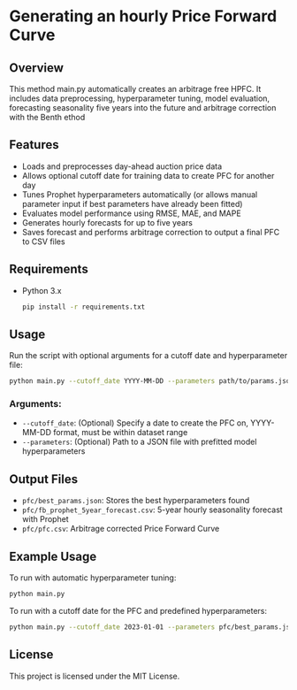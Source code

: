 # Generating an hourly Price Forward Curve

## Overview
This method main.py automatically creates an arbitrage free HPFC. It includes data preprocessing, hyperparameter tuning, model evaluation, forecasting seasonality five years into the future and arbitrage correction with the Benth  ethod

## Features
- Loads and preprocesses day-ahead auction price data
- Allows optional cutoff date for training data to create PFC for another day
- Tunes Prophet hyperparameters automatically (or allows manual parameter input if best parameters have already been fitted)
- Evaluates model performance using RMSE, MAE, and MAPE
- Generates hourly forecasts for up to five years
- Saves forecast and performs arbitrage correction to output a final PFC to CSV files

## Requirements
- Python 3.x

   ```bash
   pip install -r requirements.txt
   ```

## Usage
Run the script with optional arguments for a cutoff date and hyperparameter file:
```bash
python main.py --cutoff_date YYYY-MM-DD --parameters path/to/params.json
```

### Arguments:
- `--cutoff_date`: (Optional) Specify a date to create the PFC on, YYYY-MM-DD format, must be within dataset range
- `--parameters`: (Optional) Path to a JSON file with prefitted model hyperparameters

## Output Files
- `pfc/best_params.json`: Stores the best hyperparameters found
- `pfc/fb_prophet_5year_forecast.csv`: 5-year hourly seasonality forecast with Prophet
- `pfc/pfc.csv`: Arbitrage corrected Price Forward Curve

## Example Usage
To run with automatic hyperparameter tuning:
```bash
python main.py
```
To run with a cutoff date for the PFC and predefined hyperparameters:
```bash
python main.py --cutoff_date 2023-01-01 --parameters pfc/best_params.json
```

## License
This project is licensed under the MIT License.


